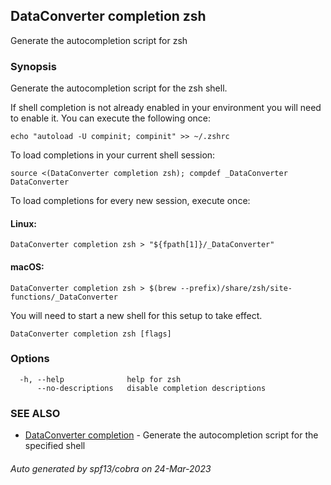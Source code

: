 ## DataConverter completion zsh

Generate the autocompletion script for zsh

### Synopsis

Generate the autocompletion script for the zsh shell.

If shell completion is not already enabled in your environment you will need
to enable it.  You can execute the following once:

	echo "autoload -U compinit; compinit" >> ~/.zshrc

To load completions in your current shell session:

	source <(DataConverter completion zsh); compdef _DataConverter DataConverter

To load completions for every new session, execute once:

#### Linux:

	DataConverter completion zsh > "${fpath[1]}/_DataConverter"

#### macOS:

	DataConverter completion zsh > $(brew --prefix)/share/zsh/site-functions/_DataConverter

You will need to start a new shell for this setup to take effect.


```
DataConverter completion zsh [flags]
```

### Options

```
  -h, --help              help for zsh
      --no-descriptions   disable completion descriptions
```

### SEE ALSO

* [DataConverter completion](DataConverter_completion.md)	 - Generate the autocompletion script for the specified shell

###### Auto generated by spf13/cobra on 24-Mar-2023
